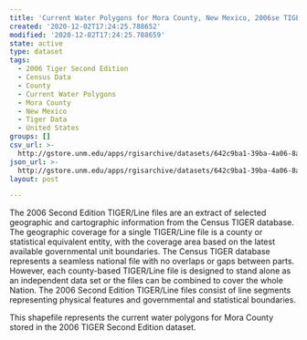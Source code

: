 ```yaml
---
title: 'Current Water Polygons for Mora County, New Mexico, 2006se TIGER'
created: '2020-12-02T17:24:25.788652'
modified: '2020-12-02T17:24:25.788659'
state: active
type: dataset
tags:
  - 2006 Tiger Second Edition
  - Census Data
  - County
  - Current Water Polygons
  - Mora County
  - New Mexico
  - Tiger Data
  - United States
groups: []
csv_url: >-
  http://gstore.unm.edu/apps/rgisarchive/datasets/642c9ba1-39ba-4a06-8a1d-332db0d5fcb1/tgr2006se_mora_wat.derived.csv
json_url: >-
  http://gstore.unm.edu/apps/rgisarchive/datasets/642c9ba1-39ba-4a06-8a1d-332db0d5fcb1/tgr2006se_mora_wat.derived.json
layout: post

---
```

The 2006 Second Edition TIGER/Line files are an extract of selected geographic and cartographic information from the Census TIGER database.  The geographic coverage for a single TIGER/Line file is a county or statistical equivalent entity, with the coverage area based on the latest available governmental unit boundaries. The Census TIGER database represents a seamless national file with no overlaps or gaps between parts.  However, each county-based TIGER/Line file is designed to stand alone as an independent data set or the files can be combined to cover the whole Nation.  The 2006 Second Edition  TIGER/Line files consist of line segments representing physical features and governmental and statistical boundaries.  

This shapefile represents the current water polygons for Mora County stored in the 2006 TIGER Second Edition dataset.

